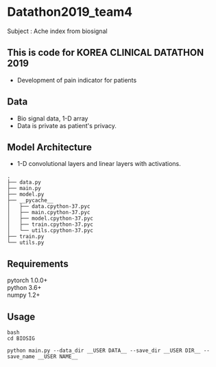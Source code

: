 # Datathon2019_team4
Subject : Ache index from biosignal 

## This is code for KOREA CLINICAL DATATHON 2019
- Development of pain indicator for patients

## Data
- Bio signal data, 1-D array
- Data is private as patient's privacy.  

## Model Architecture
- 1-D convolutional layers and linear layers with activations.
```
.
├── data.py
├── main.py
├── model.py
├── __pycache__
│   ├── data.cpython-37.pyc
│   ├── main.cpython-37.pyc
│   ├── model.cpython-37.pyc
│   ├── train.cpython-37.pyc
│   └── utils.cpython-37.pyc
├── train.py
└── utils.py

```

## Requirements
pytorch 1.0.0+\
python 3.6+ \
numpy 1.2+
  
## Usage
```
bash
cd BIOSIG
```
```
python main.py --data_dir __USER DATA__ --save_dir __USER DIR__ --save_name __USER NAME__
```
